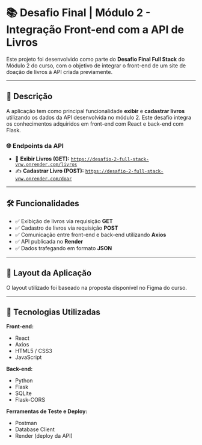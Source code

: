 # 📚 Desafio Final | Módulo 2 - Integração Front-end com a API de Livros

Este projeto foi desenvolvido como parte do **Desafio Final Full Stack** do Módulo 2 do curso, com o objetivo de integrar o front-end de um site de doação de livros à API criada previamente.

---

## 🚀 Descrição

A aplicação tem como principal funcionalidade **exibir** e **cadastrar livros** utilizando os dados da API desenvolvida no módulo 2. Este desafio integra os conhecimentos adquiridos em front-end com React e back-end com Flask.

### 🌐 Endpoints da API

- 📖 **Exibir Livros (GET):** [`https://desafio-2-full-stack-vnw.onrender.com/livros`](https://desafio-2-full-stack-vnw.onrender.com/livros)
- ✍️ **Cadastrar Livro (POST):** [`https://desafio-2-full-stack-vnw.onrender.com/doar`](https://desafio-2-full-stack-vnw.onrender.com/doar)

---

## 🛠️ Funcionalidades

- ✅ Exibição de livros via requisição **GET**
- ✅ Cadastro de livros via requisição **POST**
- ✅ Comunicação entre front-end e back-end utilizando **Axios**
- ✅ API publicada no **Render**
- ✅ Dados trafegando em formato **JSON**

---

## 🎨 Layout da Aplicação

O layout utilizado foi baseado na proposta disponível no Figma do curso.

---

## 🧪 Tecnologias Utilizadas

**Front-end:**
- React
- Axios
- HTML5 / CSS3
- JavaScript

**Back-end:**
- Python
- Flask
- SQLite
- Flask-CORS

**Ferramentas de Teste e Deploy:**
- Postman
- Database Client
- Render (deploy da API)
